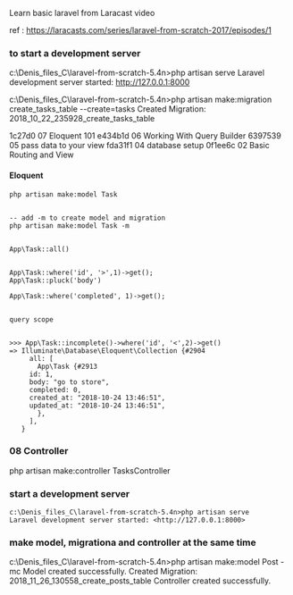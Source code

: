 Learn basic laravel from Laracast video


ref : https://laracasts.com/series/laravel-from-scratch-2017/episodes/1

### to start a development server

c:\Denis_files_C\laravel-from-scratch-5.4n>php artisan serve
Laravel development server started: <http://127.0.0.1:8000>



c:\Denis_files_C\laravel-from-scratch-5.4n>php artisan make:migration create_tasks_table --create=tasks
Created Migration: 2018_10_22_235928_create_tasks_table



1c27d0  07 Eloquent 101
e434b1d 06 Working With Query Builder
6397539 05 pass data to your view
fda31f1 04 database setup
0f1ee6c 02 Basic Routing and View



#### Eloquent

	php artisan make:model Task


	-- add -m to create model and migration
	php artisan make:model Task -m 


	App\Task::all()


	App\Task::where('id', '>',1)->get();
	App\Task::pluck('body')

	App\Task::where('completed', 1)->get();


	query scope


	>>> App\Task::incomplete()->where('id', '<',2)->get()
	=> Illuminate\Database\Eloquent\Collection {#2904
	     all: [
	       App\Task {#2913
		 id: 1,
		 body: "go to store",
		 completed: 0,
		 created_at: "2018-10-24 13:46:51",
		 updated_at: "2018-10-24 13:46:51",
	       },
	     ],
	   }



### 08 Controller

php artisan make:controller TasksController 

### start a development server
	c:\Denis_files_C\laravel-from-scratch-5.4n>php artisan serve
	Laravel development server started: <http://127.0.0.1:8000>



### make model, migrationa and controller at the same time

c:\Denis_files_C\laravel-from-scratch-5.4n>php artisan make:model Post -mc
Model created successfully.
Created Migration: 2018_11_26_130558_create_posts_table
Controller created successfully.
